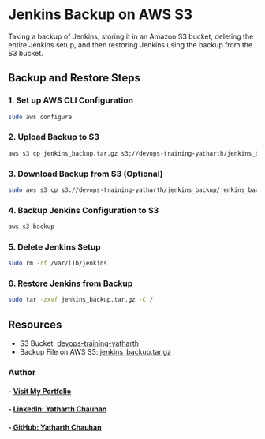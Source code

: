 # Jenkins Backup on AWS S3

Taking a backup of Jenkins, storing it in an Amazon S3 bucket, deleting the entire Jenkins setup, and then restoring Jenkins using the backup from the S3 bucket.

## Backup and Restore Steps

### 1. Set up AWS CLI Configuration
```bash
sudo aws configure
```

### 2. Upload Backup to S3
```bash
aws s3 cp jenkins_backup.tar.gz s3://devops-training-yatharth/jenkins_backup/
```

### 3. Download Backup from S3 (Optional)
```bash
sudo aws s3 cp s3://devops-training-yatharth/jenkins_backup/jenkins_backup.tar.gz /backup
```

### 4. Backup Jenkins Configuration to S3
```bash
aws s3 backup
```

### 5. Delete Jenkins Setup
```bash
sudo rm -rf /var/lib/jenkins
```

### 6. Restore Jenkins from Backup
```bash
sudo tar -zxvf jenkins_backup.tar.gz -C /
```

## Resources
- S3 Bucket: [devops-training-yatharth](https://s3.console.aws.amazon.com/s3/buckets/devops-training-yatharth?region=us-east-1&bucketType=general&tab=objects)
- Backup File on AWS S3: [jenkins_backup.tar.gz](https://s3.console.aws.amazon.com/s3/object/devops-training-yatharth?region=us-east-1&bucketType=general&prefix=jenkins_backup/jenkins_backup.tar.gz)

### Author

#### - [Visit My Portfolio](https://yatharthchauhan.me)

#### - [LinkedIn: Yatharth Chauhan](https://www.linkedin.com/in/yatharth-chauhan-729674202/)

#### - [GitHub: Yatharth Chauhan](https://github.com/YatharthChauhan2362)